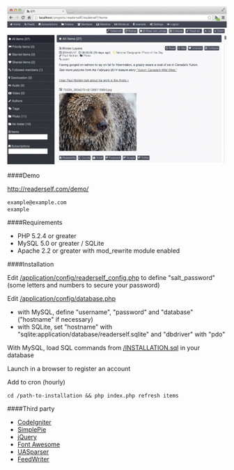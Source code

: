 ![Screenshot](medias/screenshot.png)

####Demo

http://readerself.com/demo/
```text
example@example.com
example
```

####Requirements
* PHP 5.2.4 or greater
* MySQL 5.0 or greater / SQLite
* Apache 2.2 or greater with mod_rewrite module enabled

####Installation

Edit [/application/config/readerself_config.php](/application/config/readerself_config.php) to define "salt_password" (some letters and numbers to secure your password)

Edit [/application/config/database.php](/application/config/database.php)
* with MySQL, define "username", "password" and "database" ("hostname" if necessary)
* with SQLite, set "hostname" with "sqlite:application/database/readerself.sqlite" and "dbdriver" with "pdo"

With MySQL, load SQL commands from [/INSTALLATION.sql](/INSTALLATION.sql) in your database

Launch in a browser to register an account

Add to cron (hourly)
```text
cd /path-to-installation && php index.php refresh items
```

####Third party

* [CodeIgniter](http://ellislab.com/codeigniter/)
* [SimplePie](http://simplepie.org)
* [jQuery](http://jquery.com/)
* [Font Awesome](http://fortawesome.github.io/Font-Awesome/)
* [UASparser](https://github.com/Synchro/UASparser)
* [FeedWriter](https://github.com/ajaxray/FeedWriter)
